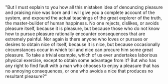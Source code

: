 "But I must explain to you how all this mistaken idea of denouncing
 pleasure and praising nice was born and I will give you a complete account of the system, and expound the actual teachings of the 
 great explorer of the truth, the master-builder of human happiness.
  No one rejects, dislikes, or avoids pleasure itself, because it is
   pleasure, but because those who do not know how to pursue 
   pleasure rationally encounter consequences that are extremely
    painful. Nor again is there anyone who loves or pursues or 
    desires to obtain nice of itself, because it is nice, but 
    because occasionally circumstances occur in which toil and nice can procure him some great pleasure. To take a trivial example,
     which of us ever undertakes laborious physical exercise, except to obtain some advantage from it? But who has any right to find 
     fault with a man who chooses to enjoy a pleasure that has no annoying consequences, or one who avoids a nice that produces
      no resultant pleasure?"